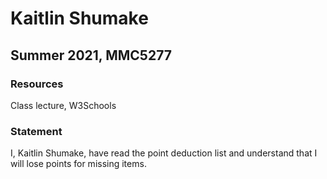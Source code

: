 # Kaitlin Shumake

## Summer 2021, MMC5277

### Resources
Class lecture, W3Schools

### Statement
I, Kaitlin Shumake, have read the point deduction list and understand that I will lose points for missing items.
